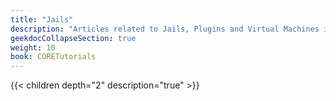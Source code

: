 ```yaml
---
title: "Jails"
description: "Articles related to Jails, Plugins and Virtual Machines in TrueNAS CORE."
geekdocCollapseSection: true
weight: 10
book: CORETutorials
---
```


{{< children depth="2" description="true" >}}
